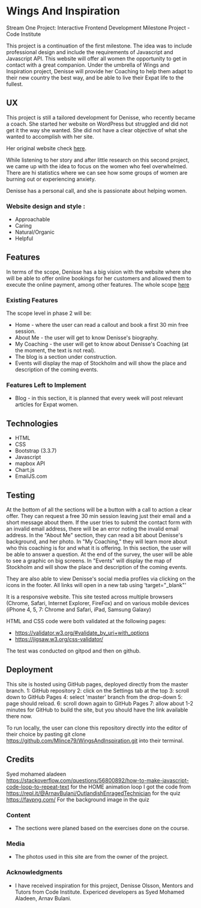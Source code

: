 # Wings And Inspiration
Stream One Project: Interactive Frontend Development Milestone Project - Code Institute

This project is a continuation of the first milestone. The idea was to include professional design and include the requirements of Javascript and Javascript API. 
This website will offer all women the opportunity to get in contact with a great companion. Under the umbrella of Wings and Inspiration project, Denisse will provide her Coaching to help them adapt to their new country the best way, and be able to live their Expat life to the fullest.

## UX
This project is still a tailored development for Denisse, who recently became a coach. She started her website on WordPress but struggled and did not get it the way she wanted. She did not have a clear objective of what she wanted to accomplish with her site.

Her original website check [here](https://github.com/Mlince79/WingsAndInspiration/blob/master/uxStrategy/Original%20home.jpg).

While listening to her story and after little research on this second project, we came up with the idea to focus on the women who feel overwhelmed. There are hi statistics where we can see how some groups of women are burning out or experiencing anxiety. 

Denisse has a personal call, and she is passionate about helping women.


### Website design and style :
- Approachable
- Caring
- Natural/Organic
- Helpful

## Features

In terms of the scope, Denisse has a big vision with the website where she will be able to offer online bookings for her customers and allowed them to execute the online payment, among other features.
The whole scope [here](https://github.com/Mlince79/WingsAndInspiration/blob/master/uxStrategy/Scope%20level.jpg)

### Existing Features

The scope level in phase 2 will be:
- Home - where the user can read a callout and book a first 30 min free session.
- About Me - the user will get to know Denisse's biography.
- My Coaching - the user will get to know about Denisse's Coaching (at the moment, the text is not real).
- The blog is a section under construction. 
- Events will display the map of Stockholm and will show the place and description of the coming events. 


### Features Left to Implement

- Blog - in this section, it is planned that every week will post relevant articles for Expat women.


## Technologies
- HTML
- CSS
- Bootstrap (3.3.7)
- Javascript
- mapbox API
- Chart.js
- EmailJS.com

## Testing
At the bottom of all the sections will be a button with a call to action a clear offer. They can request a free 30 min session leaving just their email and a short message about them. If the user tries to submit the contact form with an invalid email address, there will be an error noting the invalid email address.
In the "About Me" section, they can read a bit about Denisse's background, and her photo. 
In "My Coaching," they will learn more about who this coaching is for and what it is offering.  In this section, the user will be able to answer a question. At the end of the survey, the user will be able to see a graphic on big screens. 
In "Events" will display the map of Stockholm and will show the place and description of the coming events. 

They are also able to view Denisse's social media profiles via clicking on the icons in the footer. All links will open in a new tab using 'target="_blank"'

It is a responsive website.
This site tested across multiple browsers (Chrome, Safari, Internet Explorer, FireFox) and on various mobile devices (iPhone 4, 5, 7: Chrome and Safari, iPad, Samsung Galaxy)

HTML and CSS code were both validated at the following pages:
- https://validator.w3.org/#validate_by_uri+with_options
- https://jigsaw.w3.org/css-validator/

The test was conducted on gitpod and then on github. 

## Deployment

This site is hosted using GitHub pages, deployed directly from the master branch. 
1: GitHub repository
2: click on the Settings tab at the top
3: scroll down to GitHub Pages
4: select 'master' branch from the drop-down
5: page should reload.
6: scroll down again to GitHub Pages
7: allow about 1-2 minutes for GitHub to build the site, but you should have the link available there now.

To run locally, the user can clone this repository directly into the editor of their choice by pasting git clone https://github.com/Mlince79/WingsAndInspiration.git into their terminal.

## Credits
Syed mohamed aladeen https://stackoverflow.com/questions/56800892/how-to-make-javascript-code-loop-to-repeat-text for the HOME animation loop
I got the code from https://repl.it/@ArnavBulani/OutlandishEnragedTechnician for the quiz
https://favpng.com/ For the background image in the quiz


### Content
- The sections were planed based on the exercises done on the course.

### Media
- The photos used in this site are from the owner of the project.

### Acknowledgments

- I have received inspiration for this project, Denisse Olsson, Mentors and Tutors from Code Institute. Expericed developers as Syed Mohamed Aladeen, Arnav Bulani.
